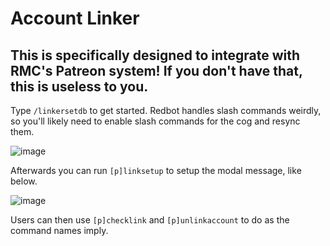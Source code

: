 # Account Linker
## This is specifically designed to integrate with RMC's Patreon system! If you don't have that, this is useless to you.

Type `/linkersetdb` to get started. Redbot handles slash commands weirdly, so you'll likely need to enable slash commands for the cog and resync them.

![image](https://github.com/user-attachments/assets/88f28161-ee35-4e3a-917c-fdf25c5355dd)

Afterwards you can run `[p]linksetup` to setup the modal message, like below.

![image](https://github.com/user-attachments/assets/bd85ca78-b889-4d26-ae7b-8e05c846a898)

Users can then use `[p]checklink` and `[p]unlinkaccount` to do as the command names imply.
